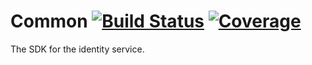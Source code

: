 # Common [![Build Status](https://travis-ci.org/neoncity/identity-sdk-js.svg?branch=master)](https://travis-ci.org/neoncity/identity-sdk-js) [![Coverage](https://codecov.io/gh/neoncity/identity-sdk-js/branch/master/graph/badge.svg)](https://codecov.io/gh/neoncity/identity-sdk-js)

The SDK for the identity service.
